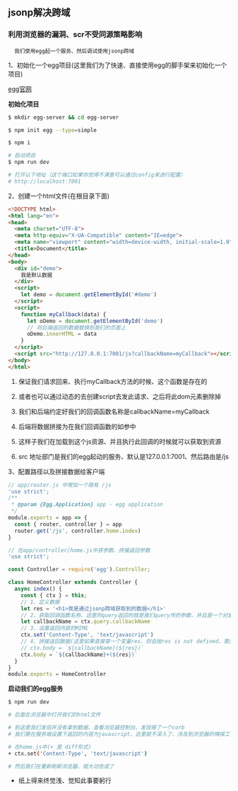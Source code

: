 ## jsonp解决跨域

### 利用浏览器的漏洞、scr不受同源策略影响

```text
  我们使用egg起一个服务、然后调试使用jsonp跨域
```

1、初始化一个egg项目(这里我们为了快速、直接使用egg的脚手架来初始化一个项目)

[egg官网](https://eggjs.org/zh-cn/)

**初始化项目**

```bash
$ mkdir egg-server && cd egg-server

$ npm init egg --type=simple

$ npm i

# 启动项目
$ npm run dev

# 打开以下地址（这个端口如果你觉得不满意可以通过config来进行配置）
# http://localhost:7001
```

2、创建一个html文件(在根目录下面)

```html
<!DOCTYPE html>
<html lang="en">
<head>
  <meta charset="UTF-8">
  <meta http-equiv="X-UA-Compatible" content="IE=edge">
  <meta name="viewport" content="width=device-width, initial-scale=1.0">
  <title>Document</title>
</head>
<body>
  <div id="demo">
    我是默认数据
  </div>
  <script>
    let demo = document.getElementById('#demo')
  </script>
  <script>
    function myCallback(data) {
      let oDemo = document.getElementById('demo')
      // 将后端返回的数据替换到我们的页面上
      oDemo.innerHTML = data
    }
  </script>
  <script src="http://127.0.0.1:7001/js?callbackName=myCallback"></script>
</body>
</html>
```

1. 保证我们请求回来、执行myCallback方法的时候、这个函数是存在的

2. 或者也可以通过动态的去创建script去发此请求、之后将此dom元素删除掉

3. 我们和后端约定好我们的回调函数名称是callbackName=myCallback

4. 后端将数据拼接为在我们回调函数的如参中 

5. 这样子我们在加载到这个js资源、并且执行此回调的时候就可以获取到资源

6. src 地址部门是我们的egg起动的服务、默认是127.0.0.1:7001、然后路由是/js

3、配置路径以及拼接数据给客户端

```javascript
// app/router.js 中增加一个路有 /js
'use strict';
/**
 * @param {Egg.Application} app - egg application
 */
module.exports = app => {
  const { router, controller } = app
  router.get('/js', controller.home.index)
}

// 在app/controller/home.js中获参数、拼接返回参数
'use strict';

const Controller = require('egg').Controller;

class HomeController extends Controller {
  async index() {
    const { ctx } = this;
    // 1、定义数据
    let res = '<h1>我是通过jsonp跨域获取到的数据</h1>'
    // 2、获取回调函数名称、这里的query返回的就是我们query传的参数、并且是一个对象 eg: {callbackName: myCallback}
    let callbackName = ctx.query.callbackName
    // 3、设置返回内容的MIME
    ctx.set('Content-Type', 'text/javascript')
    // 4、拼接返回数据(这里如果直接穿一个变量res、则会抛res is not defined、需要转下字符串)
    // ctx.body = `${callbackName}(${res})`
    ctx.body = `${callbackName}+(${res})`
  }
}
module.exports = HomeController
```

**启动我们的egg服务**

```bash
$ npm run dev

# 后面在浏览器中打开我们的html文件

# 到这里我们发现并没有拿到数据、查看浏览器控制台、发现报了一个corb
# 我们需在服务端设置下返回的内容为javascript、这里就不深入了、涉及到浏览器的嗅探工作

# 在home.js中(+ 是 diff形式)
+ ctx.set('Content-Type', 'text/javascript')

# 然后我们在重新刷新浏览器、就大功告成了
```

- 纸上得来终觉浅、觉知此事要躬行